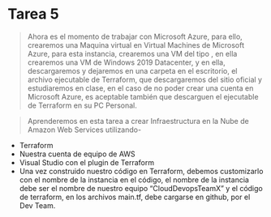 # Tarea 5

> Ahora es el momento de trabajar con Microsoft Azure, para ello, crearemos una Maquina virtual en Virtual Machines de Microsoft Azure, para esta instancia, crearemos una VM del tipo   , en ella crearemos una VM de Windows 2019 Datacenter, y en ella, descargaremos y dejaremos en una carpeta en el escritorio, el archivo ejecutable de Terraform, que descargaremos del sitio oficial y estudiaremos en clase, en el caso de no poder crear una cuenta en Microsoft Azure, es aceptable también que descarguen el ejecutable de Terraform en su PC Personal.

> Aprenderemos en esta tarea a crear Infraestructura en la Nube de Amazon Web Services utilizando-

*	Terraform
*   Nuestra cuenta de equipo de AWS
*   Visual Studio con el plugin de Terraform
*	Una vez construido nuestro código en Terraform, debemos customizarlo con el nombre de la instancia en el código, el nombre de la instancia debe ser el nombre de nuestro equipo “CloudDevopsTeamX” y el código de terraform, en los archivos main.tf, debe cargarse en github, por el Dev Team.
